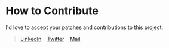 # How to Contribute

I'd love to accept your patches and contributions to this project.

> <p><a href="https://alinneagu2004.github.io/Personal-Site/">LinkedIn</a>&nbsp;&nbsp;&nbsp;&nbsp;<a href="https://twitter.com/AlinNeagu2004/">Twitter</a>&nbsp;&nbsp;&nbsp;&nbsp;<a href="mailto:alinneagu10@gmail.com?">Mail</a></p>
